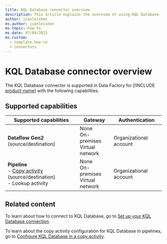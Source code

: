 ```yaml
---
title: KQL Database connector overview
description: This article explains the overview of using KQL Database.
author: jianleishen
ms.author: jianleishen
ms.topic: how-to
ms.date: 07/09/2025
ms.custom:
  - template-how-to
  - connectors
---
```


# KQL Database connector overview

The KQL Database connector is supported in Data Factory for [!INCLUDE [product-name](../includes/product-name.md)] with the following capabilities.

## Supported capabilities

| Supported capabilities                                                                 | Gateway                        | Authentication   |
|----------------------------------------------------------------------------------------|--------------------------------|------------------|
| **Dataflow Gen2** (source/destination)                                                 | None<br> On-premises<br> Virtual network | Organizational account |
| **Pipeline** <br>- [Copy activity](connector-kql-database-copy-activity.md) (source/destination)<br>- Lookup activity        | None<br> On-premises<br> Virtual network | Organizational account |

## Related content

To learn about how to connect to KQL Database, go to [Set up your KQL Database connection](connector-kql-database.md).

To learn about the copy activity configuration for KQL Database in pipelines, go to [Configure KQL Database in a copy activity](connector-kql-database-copy-activity.md).
